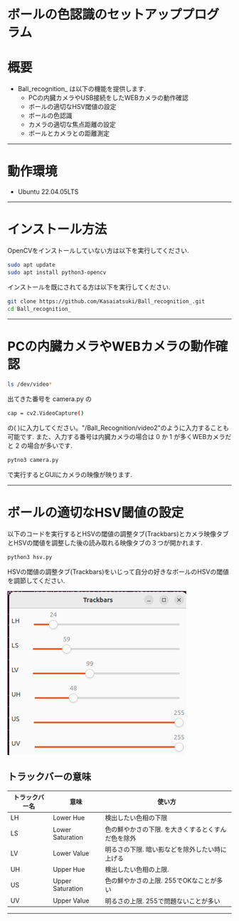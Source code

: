 # ボールの色認識のセットアッププログラム

# 概要
* Ball_recognition_ は以下の機能を提供します.
  * PCの内臓カメラやUSB接続をしたWEBカメラの動作確認
  * ボールの適切なHSV閾値の設定
  * ボールの色認識
  * カメラの適切な焦点距離の設定
  * ボールとカメラとの距離測定
---
# 動作環境
* Ubuntu 22.04.05LTS
---
# インストール方法
OpenCVをインストールしていない方は以下を実行してください.
```bash
sudo apt update
sudo apt install python3-opencv
```
インストールを既にされてる方は以下を実行してください.
```bash
git clone https://github.com/Kasaiatsuki/Ball_recognition_.git
cd Ball_recognition_
```
---
# PCの内臓カメラやWEBカメラの動作確認
```bash
ls /dev/video*
```
出てきた番号を camera.py の
```bash
cap = cv2.VideoCapture()
```
の( )に入力してください。"/Ball_Recognition/video2"のように入力することも可能です.
また、入力する番号は内臓カメラの場合は 0 か 1 が多くWEBカメラだと 2 の場合が多いです.
```bash
pytno3 camera.py
```
で実行するとGUIにカメラの映像が映ります.

---
# ボールの適切なHSV閾値の設定
以下のコードを実行するとHSVの閾値の調整タブ(Trackbars)とカメラ映像タブとHSVの閾値を調整した後の読み取れる映像タブの３つが開かれます.

```bash
python3 hsv.py
```
HSVの閾値の調整タブ(Trackbars)をいじって自分の好きなボールのHSVの閾値を調節してください.

![HSV](images/Screenshot%20from%202025-06-08%2022-29-23.png)

## トラックバーの意味

| トラックバー名 | 意味         | 使い方                                                                 |
|----------------|--------------|------------------------------------------------------------------------|
| LH             | Lower Hue    | 検出したい色相の下限                        |
| LS             | Lower Saturation | 色の鮮やかさの下限. を大きくするとくすんだ色を除外              |
| LV             | Lower Value  | 明るさの下限. 暗い影などを除外したい時に上げる                        |
| UH             | Upper Hue    | 検出したい色相の上限.                        |
| US             | Upper Saturation | 色の鮮やかさの上限. 255でOKなことが多い                             |
| UV             | Upper Value  | 明るさの上限. 255で問題ないことが多い                                |

---

